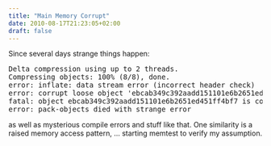 ```yaml
---
title: "Main Memory Corrupt"
date: 2010-08-17T21:23:05+02:00
draft: false
---
```


Since several days strange things happen:


<pre>
Delta compression using up to 2 threads.
Compressing objects: 100% (8/8), done.
error: inflate: data stream error (incorrect header check)
error: corrupt loose object 'ebcab349c392aadd151101e6b2651ed451ff4bf7'
fatal: object ebcab349c392aadd151101e6b2651ed451ff4bf7 is corrupted
error: pack-objects died with strange error
</pre>


as well as mysterious compile errors and stuff like that. One similarity is a
raised memory access pattern, ... starting memtest to verify my assumption.



